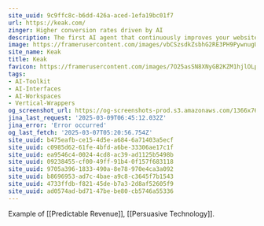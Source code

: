 ```yaml
---
site_uuid: 9c9ffc8c-b6dd-426a-aced-1efa19bc01f7
url: https://keak.com/
zinger: Higher conversion rates driven by AI
description: The first AI agent that continuously improves your website.
image: https://framerusercontent.com/images/vbCSzsdkZsbhG2RE3PH9PywnugU.png
site_name: Keak
title: Keak
favicon: https://framerusercontent.com/images/7O25asSN8XNyGB2KZM1hjlOLpBU.png
tags:
- AI-Toolkit
- AI-Interfaces
- AI-Workspaces
- Vertical-Wrappers
og_screenshot_url: https://og-screenshots-prod.s3.amazonaws.com/1366x768/80/false/63033a854db0b80858ff877b6d86a9955819656564a9e5cb8d58e997951f0ccb.jpeg
jina_last_request: '2025-03-09T06:45:12.032Z'
jina_error: 'Error occurred'
og_last_fetch: '2025-03-07T05:20:56.754Z'
site_uuid: b475eafb-ce15-4d5e-a684-6a71403a5ecf
site_uuid: c0985d62-61fe-4bfd-a6be-33306ae17c1f
site_uuid: ea9546c4-0024-4cd8-ac39-ad1125b5498b
site_uuid: 09238455-cf00-49ff-91b4-0f157f683118
site_uuid: 9705a396-1833-490a-8e78-970e4ca3a092
site_uuid: b8696953-ad7c-4bae-a9c8-c3645f7b1543
site_uuid: 4733ffdb-f821-45de-b7a3-2d8af52605f9
site_uuid: ad0574ad-bd71-47be-be80-cb5746a55336
---
```

Example of [[Predictable Revenue]], [[Persuasive Technology]].
